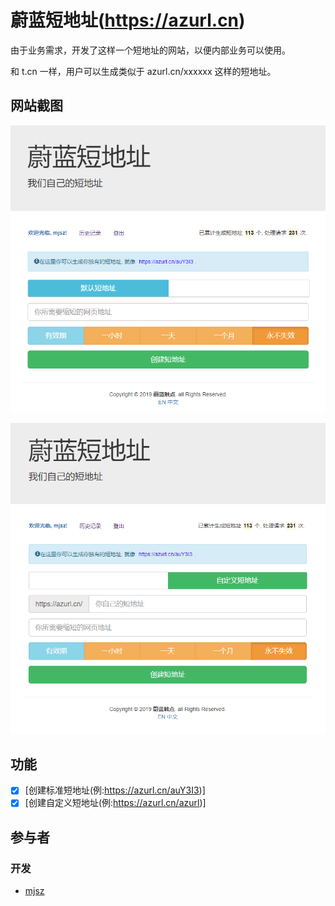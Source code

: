 # 蔚蓝短地址(https://azurl.cn)

由于业务需求，开发了这样一个短地址的网站，以便内部业务可以使用。

和 t.cn 一样，用户可以生成类似于 azurl.cn/xxxxxx 这样的短地址。

## 网站截图

![蔚蓝短地址](../images/azurl/default.png)

![蔚蓝短地址](../images/azurl/custom.png)

## 功能

- [x] [创建标准短地址(例:https://azurl.cn/auY3I3)]
- [x] [创建自定义短地址(例:https://azurl.cn/azurl)]

## 参与者

### 开发

- [mjsz](https://blog.azpro.cn/)
